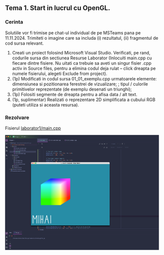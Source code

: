 ## Tema 1. Start in lucrul cu OpenGL.

### Cerinta
Solutiile vor fi trimise pe chat-ul individual de pe MSTeams pana pe 11.11.2024. Trimiteti o imagine care sa includa (i) rezultatul, (ii) fragmentul de cod sursa relevant.
1) Creati un proiect folosind Microsoft Visual Studio. Verificati, pe rand, codurile sursa din sectiunea Resurse Laborator (Inlocuiti main.cpp cu fiecare dintre fisiere. Nu uitati ca trebuie sa aveti un singur fisier .cpp activ in Source files, pentru a elimina codul deja rulat – click dreapta pe numele fisierului, alegeti Exclude from project).
2) (1p) Modificati in codul sursa 01_01_exemplu.cpp urmatoarele elemente: dimensiunea si pozitionarea ferestrei de vizualizare; ; tipul / culorile primitivelor reprezentate (de exemplu desenati un triunghi);
3) (1p) Folositi segmente de dreapta pentru a afisa data / alt text.
4) (1p, suplimentar) Realizati o reprezentare 2D simplificata a cubului RGB (puteti utiliza si aceasta resursa).

### Rezolvare
Fisierul [laborator1/main.cpp](main.cpp)

![result](result.png)
